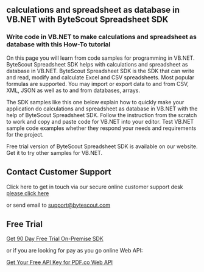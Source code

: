 ## calculations and spreadsheet as database in VB.NET with ByteScout Spreadsheet SDK

### Write code in VB.NET to make calculations and spreadsheet as database with this How-To tutorial

On this page you will learn from code samples for programming in VB.NET. ByteScout Spreadsheet SDK helps with calculations and spreadsheet as database in VB.NET. ByteScout Spreadsheet SDK is the SDK that can write and read, modify and calculate Excel and CSV spreadsheets. Most popular formulas are supported. You may import or export data to and from CSV, XML, JSON as well as to and from databases, arrays.

The SDK samples like this one below explain how to quickly make your application do calculations and spreadsheet as database in VB.NET with the help of ByteScout Spreadsheet SDK. Follow the instruction from the scratch to work and copy and paste code for VB.NET into your editor. Test VB.NET sample code examples whether they respond your needs and requirements for the project.

Free trial version of ByteScout Spreadsheet SDK is available on our website. Get it to try other samples for VB.NET.

## Contact Customer Support

Click here to get in touch via our secure online customer support desk [please click here](https://bytescout.zendesk.com/hc/en-us/requests/new?subject=ByteScout%20Spreadsheet%20SDK%20Question)

or send email to [support@bytescout.com](mailto:support@bytescout.com?subject=ByteScout%20Spreadsheet%20SDK%20Question) 

## Free Trial

[Get 90 Day Free Trial On-Premise SDK](https://bytescout.com/download/web-installer?utm_source=github-readme)

or if you are looking for pay as you go online Web API:

[Get Your Free API Key for PDF.co Web API](https://pdf.co/documentation/api?utm_source=github-readme)